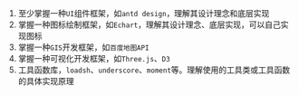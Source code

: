 
1. 至少掌握一种`UI`组件框架，如`antd design`，理解其设计理念和底层实现
2. 掌握一种图标绘制框架，如`Echart`，理解其设计理念、底层实现，可以自己实现图标
3. 掌握一种`GIS`开发框架，如`百度地图API`
4. 掌握一种可视化开发框架，如`Three.js`、`D3`
5. 工具函数库，`loadsh`、`underscore`、`moment`等。理解使用的工具类或工具函数的具体实现原理
